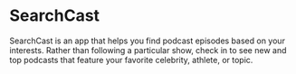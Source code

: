 # SearchCast

SearchCast is an app that helps you find podcast episodes based on your interests. Rather than following a particular show, check in to see new and top podcasts that feature your favorite celebrity, athlete, or topic.